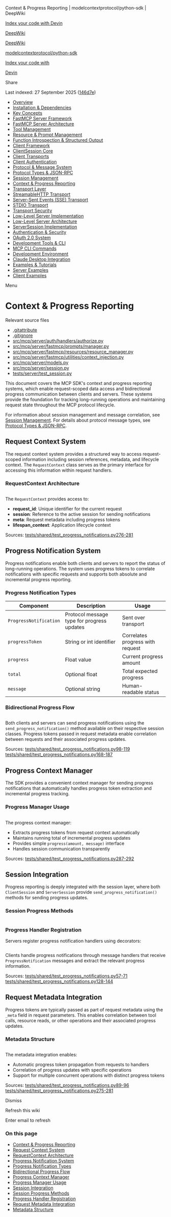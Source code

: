Context & Progress Reporting | modelcontextprotocol/python-sdk | DeepWiki

[Index your code with Devin](private-repo.md)

[DeepWiki](https://deepwiki.com)

[DeepWiki](.md)

[modelcontextprotocol/python-sdk](https://github.com/modelcontextprotocol/python-sdk "Open repository")

[Index your code with](private-repo.md)

[Devin](private-repo.md)

Share

Last indexed: 27 September 2025 ([146d7e](https://github.com/modelcontextprotocol/python-sdk/commits/146d7efb))

- [Overview](modelcontextprotocol/python-sdk/1-overview.md)
- [Installation & Dependencies](modelcontextprotocol/python-sdk/1.1-installation-and-dependencies.md)
- [Key Concepts](modelcontextprotocol/python-sdk/1.2-key-concepts.md)
- [FastMCP Server Framework](modelcontextprotocol/python-sdk/2-fastmcp-server-framework.md)
- [FastMCP Server Architecture](modelcontextprotocol/python-sdk/2.1-fastmcp-server-architecture.md)
- [Tool Management](modelcontextprotocol/python-sdk/2.2-tool-management.md)
- [Resource & Prompt Management](modelcontextprotocol/python-sdk/2.3-resource-and-prompt-management.md)
- [Function Introspection & Structured Output](modelcontextprotocol/python-sdk/2.4-function-introspection-and-structured-output.md)
- [Client Framework](modelcontextprotocol/python-sdk/3-client-framework.md)
- [ClientSession Core](modelcontextprotocol/python-sdk/3.1-clientsession-core.md)
- [Client Transports](modelcontextprotocol/python-sdk/3.2-client-transports.md)
- [Client Authentication](modelcontextprotocol/python-sdk/3.3-client-authentication.md)
- [Protocol & Message System](modelcontextprotocol/python-sdk/4-protocol-and-message-system.md)
- [Protocol Types & JSON-RPC](modelcontextprotocol/python-sdk/4.1-protocol-types-and-json-rpc.md)
- [Session Management](modelcontextprotocol/python-sdk/4.2-session-management.md)
- [Context & Progress Reporting](modelcontextprotocol/python-sdk/4.3-context-and-progress-reporting.md)
- [Transport Layer](modelcontextprotocol/python-sdk/5-transport-layer.md)
- [StreamableHTTP Transport](modelcontextprotocol/python-sdk/5.1-streamablehttp-transport.md)
- [Server-Sent Events (SSE) Transport](modelcontextprotocol/python-sdk/5.2-server-sent-events-\(sse\)-transport.md)
- [STDIO Transport](modelcontextprotocol/python-sdk/5.3-stdio-transport.md)
- [Transport Security](modelcontextprotocol/python-sdk/5.4-transport-security.md)
- [Low-Level Server Implementation](modelcontextprotocol/python-sdk/6-low-level-server-implementation.md)
- [Low-Level Server Architecture](modelcontextprotocol/python-sdk/6.1-low-level-server-architecture.md)
- [ServerSession Implementation](modelcontextprotocol/python-sdk/6.2-serversession-implementation.md)
- [Authentication & Security](modelcontextprotocol/python-sdk/7-authentication-and-security.md)
- [OAuth 2.0 System](modelcontextprotocol/python-sdk/7.1-oauth-2.0-system.md)
- [Development Tools & CLI](modelcontextprotocol/python-sdk/8-development-tools-and-cli.md)
- [MCP CLI Commands](modelcontextprotocol/python-sdk/8.1-mcp-cli-commands.md)
- [Development Environment](modelcontextprotocol/python-sdk/8.2-development-environment.md)
- [Claude Desktop Integration](modelcontextprotocol/python-sdk/8.3-claude-desktop-integration.md)
- [Examples & Tutorials](modelcontextprotocol/python-sdk/9-examples-and-tutorials.md)
- [Server Examples](modelcontextprotocol/python-sdk/9.1-server-examples.md)
- [Client Examples](modelcontextprotocol/python-sdk/9.2-client-examples.md)

Menu

# Context & Progress Reporting

Relevant source files

- [.gitattribute](https://github.com/modelcontextprotocol/python-sdk/blob/146d7efb/.gitattribute)
- [.gitignore](https://github.com/modelcontextprotocol/python-sdk/blob/146d7efb/.gitignore)
- [src/mcp/server/auth/handlers/authorize.py](https://github.com/modelcontextprotocol/python-sdk/blob/146d7efb/src/mcp/server/auth/handlers/authorize.py)
- [src/mcp/server/fastmcp/prompts/manager.py](https://github.com/modelcontextprotocol/python-sdk/blob/146d7efb/src/mcp/server/fastmcp/prompts/manager.py)
- [src/mcp/server/fastmcp/resources/resource\_manager.py](https://github.com/modelcontextprotocol/python-sdk/blob/146d7efb/src/mcp/server/fastmcp/resources/resource_manager.py)
- [src/mcp/server/fastmcp/utilities/context\_injection.py](https://github.com/modelcontextprotocol/python-sdk/blob/146d7efb/src/mcp/server/fastmcp/utilities/context_injection.py)
- [src/mcp/server/models.py](https://github.com/modelcontextprotocol/python-sdk/blob/146d7efb/src/mcp/server/models.py)
- [src/mcp/server/session.py](https://github.com/modelcontextprotocol/python-sdk/blob/146d7efb/src/mcp/server/session.py)
- [tests/server/test\_session.py](https://github.com/modelcontextprotocol/python-sdk/blob/146d7efb/tests/server/test_session.py)

This document covers the MCP SDK's context and progress reporting systems, which enable request-scoped data access and bidirectional progress communication between clients and servers. These systems provide the foundation for tracking long-running operations and maintaining request state throughout the MCP protocol lifecycle.

For information about session management and message correlation, see [Session Management](modelcontextprotocol/python-sdk/4.2-session-management.md). For details about protocol message types, see [Protocol Types & JSON-RPC](modelcontextprotocol/python-sdk/4.1-protocol-types-and-json-rpc.md).

## Request Context System

The request context system provides a structured way to access request-scoped information including session references, metadata, and lifecycle context. The `RequestContext` class serves as the primary interface for accessing this information within request handlers.

### RequestContext Architecture

```
```

The `RequestContext` provides access to:

- **request\_id**: Unique identifier for the current request
- **session**: Reference to the active session for sending notifications
- **meta**: Request metadata including progress tokens
- **lifespan\_context**: Application lifecycle context

Sources: [tests/shared/test\_progress\_notifications.py276-281](https://github.com/modelcontextprotocol/python-sdk/blob/146d7efb/tests/shared/test_progress_notifications.py#L276-L281)

## Progress Notification System

Progress notifications enable both clients and servers to report the status of long-running operations. The system uses progress tokens to correlate notifications with specific requests and supports both absolute and incremental progress reporting.

### Progress Notification Types

| Component              | Description                                | Usage                            |
| ---------------------- | ------------------------------------------ | -------------------------------- |
| `ProgressNotification` | Protocol message type for progress updates | Sent over transport              |
| `progressToken`        | String or int identifier                   | Correlates progress with request |
| `progress`             | Float value                                | Current progress amount          |
| `total`                | Optional float                             | Total expected progress          |
| `message`              | Optional string                            | Human-readable status            |

### Bidirectional Progress Flow

```
```

Both clients and servers can send progress notifications using the `send_progress_notification()` method available on their respective session classes. Progress tokens passed in request metadata enable correlation between requests and their associated progress updates.

Sources: [tests/shared/test\_progress\_notifications.py98-119](https://github.com/modelcontextprotocol/python-sdk/blob/146d7efb/tests/shared/test_progress_notifications.py#L98-L119) [tests/shared/test\_progress\_notifications.py168-187](https://github.com/modelcontextprotocol/python-sdk/blob/146d7efb/tests/shared/test_progress_notifications.py#L168-L187)

## Progress Context Manager

The SDK provides a convenient context manager for sending progress notifications that automatically handles progress token extraction and incremental progress tracking.

### Progress Manager Usage

```
```

The progress context manager:

- Extracts progress tokens from request context automatically
- Maintains running total of incremental progress updates
- Provides simple `progress(amount, message)` interface
- Handles session communication transparently

Sources: [tests/shared/test\_progress\_notifications.py287-292](https://github.com/modelcontextprotocol/python-sdk/blob/146d7efb/tests/shared/test_progress_notifications.py#L287-L292)

## Session Integration

Progress reporting is deeply integrated with the session layer, where both `ClientSession` and `ServerSession` provide `send_progress_notification()` methods for sending progress updates.

### Session Progress Methods

```
```

### Progress Handler Registration

Servers register progress notification handlers using decorators:

```
```

Clients handle progress notifications through message handlers that receive `ProgressNotification` messages and extract the relevant progress information.

Sources: [tests/shared/test\_progress\_notifications.py57-71](https://github.com/modelcontextprotocol/python-sdk/blob/146d7efb/tests/shared/test_progress_notifications.py#L57-L71) [tests/shared/test\_progress\_notifications.py128-144](https://github.com/modelcontextprotocol/python-sdk/blob/146d7efb/tests/shared/test_progress_notifications.py#L128-L144)

## Request Metadata Integration

Progress tokens are typically passed as part of request metadata using the `_meta` field in request parameters. This enables correlation between tool calls, resource reads, or other operations and their associated progress updates.

### Metadata Structure

```
```

The metadata integration enables:

- Automatic progress token propagation from requests to handlers
- Correlation of progress updates with specific operations
- Support for multiple concurrent operations with distinct progress tokens

Sources: [tests/shared/test\_progress\_notifications.py89-96](https://github.com/modelcontextprotocol/python-sdk/blob/146d7efb/tests/shared/test_progress_notifications.py#L89-L96) [tests/shared/test\_progress\_notifications.py275-281](https://github.com/modelcontextprotocol/python-sdk/blob/146d7efb/tests/shared/test_progress_notifications.py#L275-L281)

Dismiss

Refresh this wiki

Enter email to refresh

### On this page

- [Context & Progress Reporting](#context-progress-reporting.md)
- [Request Context System](#request-context-system.md)
- [RequestContext Architecture](#requestcontext-architecture.md)
- [Progress Notification System](#progress-notification-system.md)
- [Progress Notification Types](#progress-notification-types.md)
- [Bidirectional Progress Flow](#bidirectional-progress-flow.md)
- [Progress Context Manager](#progress-context-manager.md)
- [Progress Manager Usage](#progress-manager-usage.md)
- [Session Integration](#session-integration.md)
- [Session Progress Methods](#session-progress-methods.md)
- [Progress Handler Registration](#progress-handler-registration.md)
- [Request Metadata Integration](#request-metadata-integration.md)
- [Metadata Structure](#metadata-structure.md)
